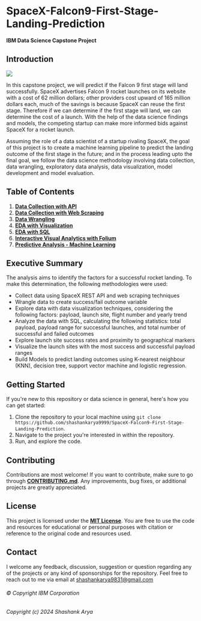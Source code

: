 # SpaceX-Falcon9-First-Stage-Landing-Prediction

**IBM Data Science Capstone Project**

## Introduction

![](https://cf-courses-data.s3.us.cloud-object-storage.appdomain.cloud/IBMDeveloperSkillsNetwork-DS0701EN-SkillsNetwork/lab_v2/images/landing_1.gif)

In this capstone project, we will predict if the Falcon 9 first stage will land successfully. SpaceX advertises Falcon 9 rocket launches on its website with a cost of 62 million dollars; other providers cost upward of 165 million dollars each, much of the savings is because SpaceX can reuse the first stage. Therefore if we can determine if the first stage will land, we can determine the cost of a launch. With the help of the data science findings and models, the competing startup can make more informed bids against SpaceX for a rocket launch.

Assuming the role of a data scientist of a startup rivaling SpaceX, the goal of this project is to create a machine learning pipeline to predict the landing outcome of the first stage in the future; and in the process leading upto the final goal, we follow the data science methodology involving data collection, data wrangling, exploratory data analysis, data visualization, model development and model evaluation.

## Table of Contents
1) [**Data Collection with API**]()
2) [**Data Collection with Web Scraping**]()
3) [**Data Wrangling**]()
4) [**EDA with Visualization**]()
5) [**EDA with SQL**]()
6) [**Interactive Visual Analytics with Folium**]()
7) [**Predictive Analysis - Machine Learning**]()

## Executive Summary
The analysis aims to identify the factors for a successful rocket landing. To make this determination, the following methodologies were used:
- Collect data using SpaceX REST API and web scraping techniques
- Wrangle data to create success/fail outcome variable
- Explore data with data visualization techniques, considering the following factors: payload, launch site, flight number and yearly trend
- Analyze the data with SQL, calculating the following statistics: total payload, payload range for successful launches, and total number of successful and failed outcomes
- Explore launch site success rates and proximity to geographical markers
- Visualize the launch sites with the most success and successful payload ranges
- Build Models to predict landing outcomes using K-nearest neighbour (KNN), decision tree, support vector machine and logistic regression.

## Getting Started
If you're new to this repository or data science in general, here's how you can get started:

1. Clone the repository to your local machine using `git clone https://github.com/shashankarya9999/SpaceX-Falcon9-First-Stage-Landing-Prediction`.
2. Navigate to the project you're interested in within the repository.
3. Run, and explore the code.

## Contributing
Contributions are most welcome! If you want to contribute, make sure to go through [**CONTRIBUTING.md**](https://github.com/shashankarya9999/SpaceX-Falcon9-First-Stage-Landing-Prediction/blob/main/CONTRIBUTING.md). Any improvements, bug fixes, or additional projects are greatly appreciated.

## License
This project is licensed under the [**MIT License**](https://github.com/shashankarya9999/SpaceX-Falcon9-First-Stage-Landing-Prediction/blob/main/LICENSE). You are free to use the code and resources for educational or personal purposes with citation or reference to the original code and resources used.

## Contact
I welcome any feedback, discussion, suggestion or question regarding any of the projects or any kind of sponsorships for the repository. Feel free to reach out to me via email at shashankarya9831@gmail.com

###### © Copyright IBM Corporation 
###### Copyright (c) 2024 Shashank Arya
